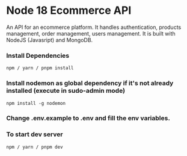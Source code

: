 # Node 18 Ecommerce API
An API for an ecommerce platform. It handles authentication, products management, order management, users management. It is built with NodeJS (Javasript) and MongoDB.
### Install Dependencies
    npm / yarn / pnpm install
### Install nodemon as global dependency if it's not already installed (execute in sudo-admin mode)
    npm install -g nodemon
### Change .env.example to .env and fill the env variables.
### To start dev server
    npm / yarn / pnpm dev
